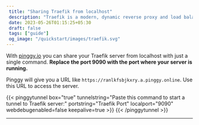 ```yaml
---
 title: "Sharing Traefik from localhost" 
 description: "Traefik is a modern, dynamic reverse proxy and load balancer used for routing and managing web traffic."
 date: 2023-05-26T01:15:25+05:30 
 draft: false 
 tags: ["guide"]
 og_image: "/quickstart/images/traefik.svg"
---
```


With [pinggy.io](https://pinggy.io) you can share your Traefik server from localhost with just a single command. **Replace the port 9090 with the port where your server is running.**

Pinggy will give you a URL like `https://ranlkfsbjkxry.a.pinggy.online`. Use this URL to access the server.

{{< pinggytunnel box="true" tunnelstring="Paste this command to start a tunnel to Traefik server:" portstring="Traefik Port" localport="9090" webdebugenabled=false keepalive=true >}}
{{< /pinggytunnel >}}

<hr>
